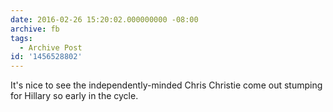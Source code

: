 ```yaml
---
date: 2016-02-26 15:20:02.000000000 -08:00
archive: fb
tags: 
  - Archive Post
id: '1456528802'
---
```


It's nice to see the independently-minded Chris Christie come out stumping for Hillary so early in the cycle.
